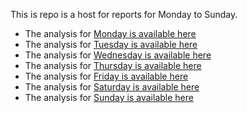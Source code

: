 This is repo is a host for reports for Monday to Sunday.  

+ The analysis for [Monday is available here](weekday_is_monday.md)
+ The analysis for [Tuesday is available here](weekday_is_tuesday.md)
+ The analysis for [Wednesday is available here](weekday_is_wednesday.md)
+ The analysis for [Thursday is available here](weekday_is_thursday.md)
+ The analysis for [Friday is available here](weekday_is_friday.md)
+ The analysis for [Saturday is available here](weekday_is_saturday.md)
+ The analysis for [Sunday is available here](weekday_is_sunday.md)
